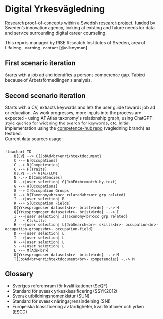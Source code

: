 
# Digital Yrkesvägledning

Research proof-of-concepts within a Swedish [research project](https://www.vinnova.se/p/pilot-digital-infrastruktur-kll/), funded by Sweden's innovation agency, looking at existing and future needs for data and service surrounding digital career counseling.

This repo is managed by RISE Reseatch Insititutes of Sweden, area of Lifelong Learning, contact [@ollenyman].

## First scenario iteration
Starts with a job ad and identifies a persons competence gap. Tabled because of Arbetsförmedlingen's analysis.

## Second scenario iteration
Starts with a CV, extracts keywords and lets the user guide towards job ad or education. As work progresses, more inputs into the process are expected - using AF Atlas taxonomy's relationship graph, using ChatGPT-style queries for widening the search for keywords, etc.
Initial implementation using the [competence-hub repo](https://github.com/LearningArena/competence-hub) (vagledning branch) as testbed.  
Current data sources usage:

```mermaid

flowchart TD
    B[CV] --> C{JobAd<br>enrichtextdocument}
    C --> E[Occupations]
    C --> D[Competencies]
    C --> F[Traits]
    B[CV] -.-> N{AI/LLM}
    N -.-> D[Competencies]
    D -->|user selection| G{JobEd<br>match-by-text}
    G --> H[Occupations]
    G --> I[Occupation Groups]
    H --> R{Taxonomy<br>occ related<br>occ grp related}
    I -->|user selection| R
    R --> S[Occupation Fields]
    Q{Yrkesprognoser dataset<br>- bristvärde} -.-> H
    Q{Yrkesprognoser dataset<br>- bristvärde} -.-> I
    I -->|user selection| J{Taxonomy<br>occ grp related}
    J --> K[skills]
    H -->|user selection| L{JobSearch<br>- skills<br>- occupation<br>- occupation-groups<br>- occupation-field}
    D -->|user selection| L
    I -->|user selection| L
    K -->|user selection| L
    S -->|user selection| L
    L --> M[Ads<br>]
    O{Yrkesprognoser dataset<br>- bristvärde} -.-> M
    T{JobAd<br>enrichtextdocument<br>- competencies} -.-> M

```

## Glossary
- Sveriges referensram för kvalifikationer (SeQF)
- Standard för svensk yrkesklassificering (SSYK2012)
- Svensk utbildningsnomenklatur (SUN)
- Standard för svensk näringsgrensindelning (SNI)
- Europeiska klassificering av färdigheter, kvalifikationer och yrken (ESCO)
